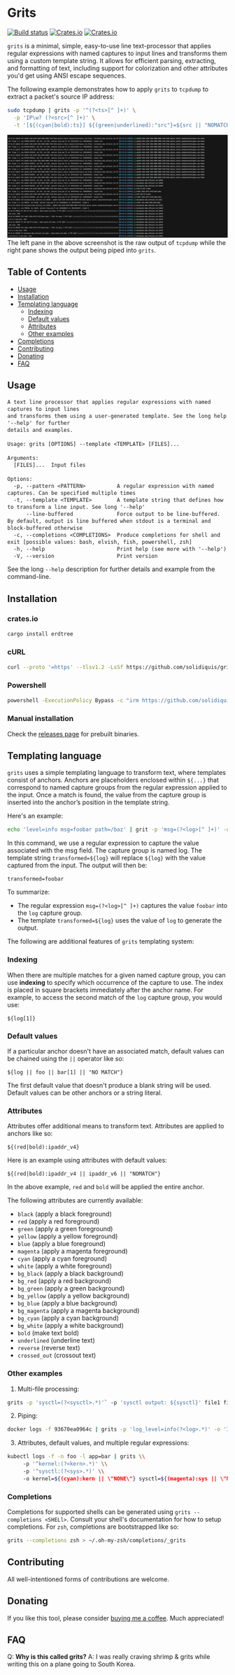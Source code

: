 # Grits

[![Build status](https://github.com/solidiquis/grits/actions/workflows/rust_ci.yml/badge.svg)](https://github.com/solidiquis/grits/actions)
[![Crates.io](https://img.shields.io/crates/v/grits.svg)](https://crates.io/crates/grits)
[![Crates.io](https://img.shields.io/crates/d/grits)](https://crates.io/crates/grits)

`grits` is a minimal, simple, easy-to-use line text-processor that applies regular expressions with named captures to input lines
and transforms them using a custom template string. It allows for efficient parsing, extracting, and formatting of text,
including support for colorization and other attributes you'd get using ANSI escape sequences.

The following example demonstrates how to apply `grits` to `tcpdump` to extract a packet's source IP address:

```bash
sudo tcpdump | grits -p '^(?<ts>[^ ]+)' \
  -p 'IP\w? (?<src>[^ ]+)' \
  -t '[${(cyan|bold):ts}] ${(green|underlined):"src"}=${src || "NOMATCH"}'

```

![demo image](images/demo.png)
The left pane in the above screenshot is the raw output of `tcpdump` while the right pane shows the output being piped into `grits`.

## Table of Contents

* [Usage](#usage)
* [Installation](#installation)
* [Templating language](#templating-language)
    - [Indexing](#indexing)
    - [Default values](#default-values)
    - [Attributes](#attributes)
    - [Other examples](#other-examples)
* [Completions](#completions)
* [Contributing](#contributing)
* [Donating](#donating)
* [FAQ](#faq)

## Usage

```
A text line processor that applies regular expressions with named captures to input lines
and transforms them using a user-generated template. See the long help '--help' for further
details and examples.

Usage: grits [OPTIONS] --template <TEMPLATE> [FILES]...

Arguments:
  [FILES]...  Input files

Options:
  -p, --pattern <PATTERN>          A regular expression with named captures. Can be specified multiple times
  -t, --template <TEMPLATE>        A template string that defines how to transform a line input. See long '--help'
      --line-buffered              Force output to be line-buffered.  By default, output is line buffered when stdout is a terminal and block-buffered otherwise
  -c, --completions <COMPLETIONS>  Produce completions for shell and exit [possible values: bash, elvish, fish, powershell, zsh]
  -h, --help                       Print help (see more with '--help')
  -V, --version                    Print version
```

See the long `--help` description for further details and example from the command-line.

## Installation

### crates.io

```bash
cargo install erdtree
```

### cURL

```bash
curl --proto '=https' --tlsv1.2 -LsSf https://github.com/solidiquis/grits/releases/download/v0.1.0/grits-installer.sh | sh
```

### Powershell

```bash
powershell -ExecutionPolicy Bypass -c "irm https://github.com/solidiquis/grits/releases/download/v0.1.0/grits-installer.ps1 | iex"
```

### Manual installation

Check the [releases page](https://github.com/solidiquis/grits/releases) for prebuilt binaries.

## Templating language

`grits` uses a simple templating language to transform text, where templates consist of anchors.
Anchors are placeholders enclosed within `${...}` that correspond to named capture groups from
the regular expression applied to the input. Once a match is found, the value from the
capture group is inserted into the anchor’s position in the template string.

Here's an example:
```bash
echo 'level=info msg=foobar path=/baz' | grit -p 'msg=(?<log>[^ ]+)' -o 'transformed=${log}'
```

In this command, we use a regular expression to capture the value associated with the msg field.
The capture group is named log. The template string `transformed=${log}` will replace `${log}` with
the value captured from the input. The output will then be:

```
transformed=foobar
```

To summarize:
- The regular expression `msg=(?<log>[^ ]+)` captures the value `foobar` into the `log` capture group.
- The template `transformed=${log}` uses the value of `log` to generate the output.

The following are additional features of `grits` templating system:

### Indexing

When there are multiple matches for a given named capture group, you can use **indexing**
to specify which occurrence of the capture to use. The index is placed in square brackets
immediately after the anchor name.  For example, to access the second match of the `log`
capture group, you would use:

```
${log[1]}
```

### Default values

If a particular anchor doesn't have an associated match, default values can be chained using the `||`
operator like so:

```
${log || foo || bar[1] || "NO MATCH"}
```

The first default value that doesn't produce a blank string will be used. Default values can be
other anchors or a string literal.

### Attributes

Attributes offer additional means to transform text. Attributes are applied to anchors like so:

```
${(red|bold):ipaddr_v4}
```

Here is an example using attributes with default values:


```
${(red|bold):ipaddr_v4 || ipaddr_v6 || "NOMATCH"}
```

In the above example, `red` and `bold` will be applied the entire anchor.


The following attributes are currently available:

- `black` (apply a black foreground)
- `red` (apply a red foreground)
- `green` (apply a green foreground)
- `yellow` (apply a yellow foreground)
- `blue` (apply a blue foreground)
- `magenta` (apply a magenta foreground)
- `cyan` (apply a cyan foreground)
- `white` (apply a white foreground)
- `bg_black` (apply a black background)
- `bg_red` (apply a red background)
- `bg_green` (apply a green background)
- `bg_yellow` (apply a yellow background)
- `bg_blue` (apply a blue background)
- `bg_magenta` (apply a magenta background)
- `bg_cyan` (apply a cyan background)
- `bg_white` (apply a white background)
- `bold` (make text bold)
- `underlined` (underline text)
- `reverse` (reverse text)
- `crossed_out` (crossout text)

### Other examples

1. Multi-file processing:

```bash
grits -p 'sysctl=(?<sysctl>.*)'` -p 'sysctl output: ${sysctl}' file1 file2
```

2. Piping:

```bash
docker logs -f 93670ea0964c | grits -p 'log_level=info(?<log>.*)' -o 'INFO LOG: ${log}'
```

3. Attributes, default values, and multiple regular expressions:

```bash
kubectl logs -f -n foo -l app=bar | grits \\
     -p '^kernel:(?<kern>.*)' \\
     -p '^sysctl:(?<sys>.*)' \\
     -o kernel=${(cyan):kern || \"NONE\"} sysctl=${(magenta):sys || \"NONE\"}
```

### Completions

Completions for supported shells can be generated using `grits --completions <SHELl>`. Consult your shell's documentation
for how to setup completions. For `zsh`, completions are bootstrapped like so:

```bash
grits --completions zsh > ~/.oh-my-zsh/completions/_grits
```

## Contributing

All well-intentioned forms of contributions are welcome.

## Donating

If you like this tool, please consider [buying me a coffee](https://buymeacoffee.com/O3nsHqb7A9). Much appreciated!

## FAQ

Q: **Why is this called grits?**
A: I was really craving shrimp & grits while writing this on a plane going to South Korea.
